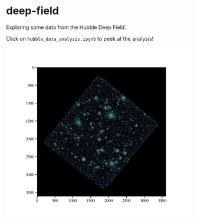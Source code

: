 # deep-field
Exploring some data from the Hubble Deep Field.

Click on `hubble_data_analysis.ipynb` to peek at the analysis!

![alt text](./hubble_deep_field.jpg "Hubble Deep Field")
